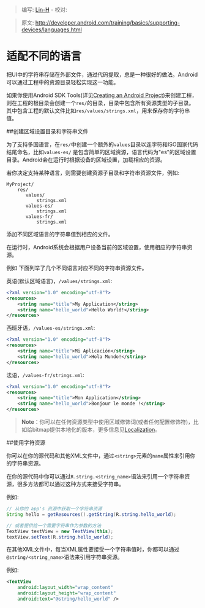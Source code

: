 > 编写: [Lin-H](http://github.com/Lin-H) - 校对:

> 原文: <http://developer.android.com/training/basics/supporting-devices/languages.html>

# 适配不同的语言

把UI中的字符串存储在外部文件，通过代码提取，总是一种很好的做法。Android可以通过工程中的资源目录轻松实现这一功能。

如果你使用Android SDK Tools(详见[Creating an Android Project](https://developer.android.com/training/basics/firstapp/creating-project.html))来创建工程，则在工程的根目录会创建一个`res/`的目录，目录中包含所有资源类型的子目录。其中包含工程的默认文件比如`res/values/strings.xml`，用来保存你的字符串值。

##创建区域设置目录和字符串文件

为了支持多国语言，在`res/`中创建一个额外的`values`目录以连字符和ISO国家代码结尾命名，比如`values-es/` 是包含简单的区域资源，语言代码为"es"的区域设置目录。Android会在运行时根据设备的区域设置，加载相应的资源。

若你决定支持某种语言，则需要创建资源子目录和字符串资源文件，例如:

```
MyProject/
    res/
       values/
           strings.xml
       values-es/
           strings.xml
       values-fr/
           strings.xml
```

添加不同区域语言的字符串值到相应的文件。

在运行时，Android系统会根据用户设备当前的区域设置，使用相应的字符串资源。

例如 下面列举了几个不同语言对应不同的字符串资源文件。

英语(默认区域语言)，`/values/strings.xml`:

```xml
<?xml version="1.0" encoding="utf-8"?>
<resources>
    <string name="title">My Application</string>
    <string name="hello_world">Hello World!</string>
</resources>
```

西班牙语，`/values-es/strings.xml`:

```xml
<?xml version="1.0" encoding="utf-8"?>
<resources>
    <string name="title">Mi Aplicación</string>
    <string name="hello_world">Hola Mundo!</string>
</resources>
```

法语，`/values-fr/strings.xml`:

```xml
<?xml version="1.0" encoding="utf-8"?>
<resources>
    <string name="title">Mon Application</string>
    <string name="hello_world">Bonjour le monde !</string>
</resources>
```

>**Note**：你可以在任何资源类型中使用区域修饰词(或者任何配置修饰符)，比如给bitmap提供本地化的版本，更多信息见[Localization](https://developer.android.com/guide/topics/resources/localization.html)。

##使用字符资源

你可以在你的源代码和其他XML文件中，通过`<string>`元素的`name`属性来引用你的字符串资源。

在你的源代码中你可以通过`R.string.<string_name>`语法来引用一个字符串资源，很多方法都可以通过这种方式来接受字符串。

例如:

```java
// 从你的 app's 资源中获取一个字符串资源
String hello = getResources().getString(R.string.hello_world);

// 或者提供给一个需要字符串作为参数的方法
TextView textView = new TextView(this);
textView.setText(R.string.hello_world);
```

在其他XML文件中，每当XML属性要接受一个字符串值时，你都可以通过`@string/<string_name>`语法来引用字符串资源。

例如:

```xml
<TextView
    android:layout_width="wrap_content"
    android:layout_height="wrap_content"
    android:text="@string/hello_world" />
```
